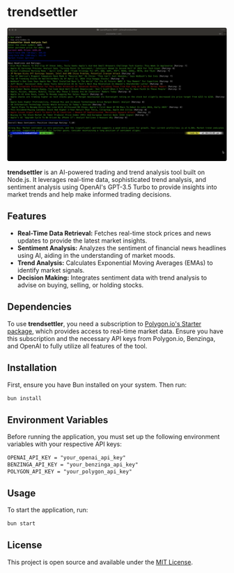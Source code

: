 # trendsettler

![Trendsetter Screenshot](images/trendsettler.png)

**trendsettler** is an AI-powered trading and trend analysis tool built on Node.js. It leverages real-time data, sophisticated trend analysis, and sentiment analysis using OpenAI's GPT-3.5 Turbo to provide insights into market trends and help make informed trading decisions.

## Features

- **Real-Time Data Retrieval:** Fetches real-time stock prices and news updates to provide the latest market insights.
- **Sentiment Analysis:** Analyzes the sentiment of financial news headlines using AI, aiding in the understanding of market moods.
- **Trend Analysis:** Calculates Exponential Moving Averages (EMAs) to identify market signals.
- **Decision Making:** Integrates sentiment data with trend analysis to advise on buying, selling, or holding stocks.

## Dependencies

To use **trendsettler**, you need a subscription to [Polygon.io's Starter package](https://polygon.io/pricing), which provides access to real-time market data. Ensure you have this subscription and the necessary API keys from Polygon.io, Benzinga, and OpenAI to fully utilize all features of the tool.

## Installation

First, ensure you have Bun installed on your system. Then run:

```bash
bun install
```

## Environment Variables

Before running the application, you must set up the following environment variables with your respective API keys:

```
OPENAI_API_KEY = "your_openai_api_key"
BENZINGA_API_KEY = "your_benzinga_api_key"
POLYGON_API_KEY = "your_polygon_api_key"
```

## Usage

To start the application, run:

```bash
bun start
```

## License

This project is open source and available under the [MIT License](LICENSE).
